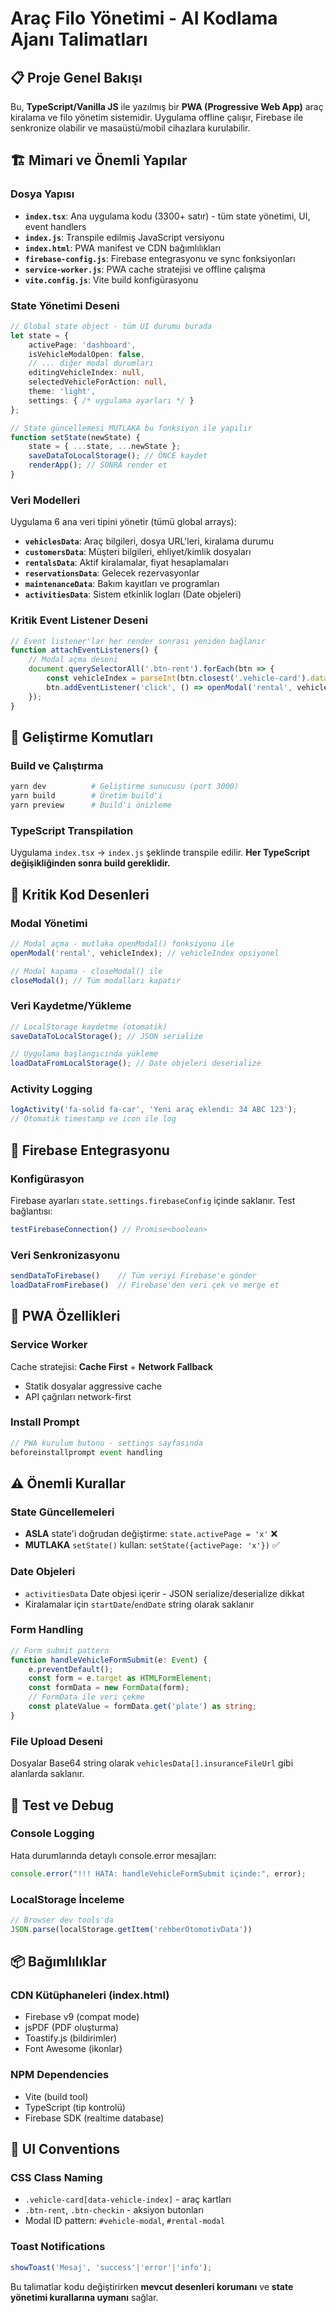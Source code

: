 # Araç Filo Yönetimi - AI Kodlama Ajanı Talimatları

## 📋 Proje Genel Bakışı
Bu, **TypeScript/Vanilla JS** ile yazılmış bir **PWA (Progressive Web App)** araç kiralama ve filo yönetim sistemidir. Uygulama offline çalışır, Firebase ile senkronize olabilir ve masaüstü/mobil cihazlara kurulabilir.

## 🏗️ Mimari ve Önemli Yapılar

### Dosya Yapısı
- **`index.tsx`**: Ana uygulama kodu (3300+ satır) - tüm state yönetimi, UI, event handlers
- **`index.js`**: Transpile edilmiş JavaScript versiyonu
- **`index.html`**: PWA manifest ve CDN bağımlılıkları
- **`firebase-config.js`**: Firebase entegrasyonu ve sync fonksiyonları  
- **`service-worker.js`**: PWA cache stratejisi ve offline çalışma
- **`vite.config.js`**: Vite build konfigürasyonu

### State Yönetimi Deseni
```typescript
// Global state object - tüm UI durumu burada
let state = {
    activePage: 'dashboard',
    isVehicleModalOpen: false,
    // ... diğer modal durumları
    editingVehicleIndex: null,
    selectedVehicleForAction: null,
    theme: 'light',
    settings: { /* uygulama ayarları */ }
};

// State güncellemesi MUTLAKA bu fonksiyon ile yapılır
function setState(newState) {
    state = { ...state, ...newState };
    saveDataToLocalStorage(); // ÖNCE kaydet
    renderApp(); // SONRA render et
}
```

### Veri Modelleri
Uygulama 6 ana veri tipini yönetir (tümü global arrays):
- **`vehiclesData`**: Araç bilgileri, dosya URL'leri, kiralama durumu
- **`customersData`**: Müşteri bilgileri, ehliyet/kimlik dosyaları  
- **`rentalsData`**: Aktif kiralamalar, fiyat hesaplamaları
- **`reservationsData`**: Gelecek rezervasyonlar
- **`maintenanceData`**: Bakım kayıtları ve programları
- **`activitiesData`**: Sistem etkinlik logları (Date objeleri)

### Kritik Event Listener Deseni
```typescript
// Event listener'lar her render sonrası yeniden bağlanır
function attachEventListeners() {
    // Modal açma deseni
    document.querySelectorAll('.btn-rent').forEach(btn => {
        const vehicleIndex = parseInt(btn.closest('.vehicle-card').dataset.vehicleIndex);
        btn.addEventListener('click', () => openModal('rental', vehicleIndex));
    });
}
```

## 🔧 Geliştirme Komutları

### Build ve Çalıştırma
```bash
yarn dev          # Geliştirme sunucusu (port 3000)
yarn build        # Üretim build'i
yarn preview      # Build'i önizleme
```

### TypeScript Transpilation
Uygulama `index.tsx` → `index.js` şeklinde transpile edilir. **Her TypeScript değişikliğinden sonra build gereklidir.**

## 🎯 Kritik Kod Desenleri

### Modal Yönetimi
```typescript
// Modal açma - mutlaka openModal() fonksiyonu ile
openModal('rental', vehicleIndex); // vehicleIndex opsiyonel

// Modal kapama - closeModal() ile
closeModal(); // Tüm modalları kapatır
```

### Veri Kaydetme/Yükleme
```typescript
// LocalStorage kaydetme (otomatik)
saveDataToLocalStorage(); // JSON serialize

// Uygulama başlangıcında yükleme
loadDataFromLocalStorage(); // Date objeleri deserialize
```

### Activity Logging
```typescript
logActivity('fa-solid fa-car', 'Yeni araç eklendi: 34 ABC 123');
// Otomatik timestamp ve icon ile log
```

## 🔄 Firebase Entegrasyonu

### Konfigürasyon
Firebase ayarları `state.settings.firebaseConfig` içinde saklanır. Test bağlantısı:
```javascript
testFirebaseConnection() // Promise<boolean>
```

### Veri Senkronizasyonu  
```javascript
sendDataToFirebase()    // Tüm veriyi Firebase'e gönder
loadDataFromFirebase()  // Firebase'den veri çek ve merge et
```

## 📱 PWA Özellikleri

### Service Worker
Cache stratejisi: **Cache First** + **Network Fallback**
- Statik dosyalar aggressive cache
- API çağrıları network-first

### Install Prompt
```javascript
// PWA kurulum butonu - settings sayfasında
beforeinstallprompt event handling
```

## ⚠️ Önemli Kurallar

### State Güncellemeleri
- **ASLA** state'i doğrudan değiştirme: `state.activePage = 'x'` ❌
- **MUTLAKA** `setState()` kullan: `setState({activePage: 'x'})` ✅

### Date Objeleri
- `activitiesData` Date objesi içerir - JSON serialize/deserialize dikkat
- Kiralamalar için `startDate`/`endDate` string olarak saklanır

### Form Handling
```typescript
// Form submit pattern
function handleVehicleFormSubmit(e: Event) {
    e.preventDefault();
    const form = e.target as HTMLFormElement;
    const formData = new FormData(form);
    // FormData ile veri çekme
    const plateValue = formData.get('plate') as string;
}
```

### File Upload Deseni
Dosyalar Base64 string olarak `vehiclesData[].insuranceFileUrl` gibi alanlarda saklanır.

## 🧪 Test ve Debug

### Console Logging
Hata durumlarında detaylı console.error mesajları:
```javascript
console.error("!!! HATA: handleVehicleFormSubmit içinde:", error);
```

### LocalStorage İnceleme
```javascript
// Browser dev tools'da
JSON.parse(localStorage.getItem('rehberOtomotivData'))
```

## 📦 Bağımlılıklar

### CDN Kütüphaneleri (index.html)
- Firebase v9 (compat mode)
- jsPDF (PDF oluşturma)
- Toastify.js (bildirimler)
- Font Awesome (ikonlar)

### NPM Dependencies
- Vite (build tool)
- TypeScript (tip kontrolü)
- Firebase SDK (realtime database)

## 🎨 UI Conventions

### CSS Class Naming
- `.vehicle-card[data-vehicle-index]` - araç kartları
- `.btn-rent`, `.btn-checkin` - aksiyon butonları
- Modal ID pattern: `#vehicle-modal`, `#rental-modal`

### Toast Notifications
```javascript
showToast('Mesaj', 'success'|'error'|'info');
```

Bu talimatlar kodu değiştirirken **mevcut desenleri korumanı** ve **state yönetimi kurallarına uymanı** sağlar.